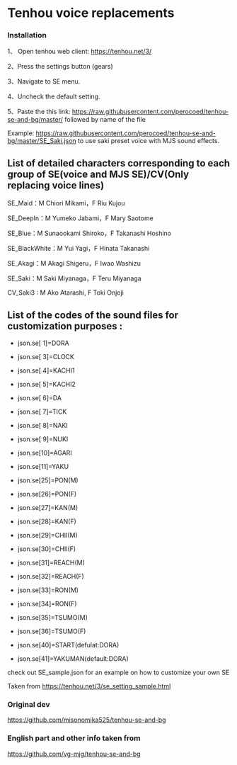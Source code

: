 # Tenhou voice replacements

### Installation

1、 Open tenhou web client: https://tenhou.net/3/

2、Press the settings button (gears)

3、Navigate to SE menu.

4、Uncheck the default setting.

5、Paste the this link: https://raw.githubusercontent.com/perocoed/tenhou-se-and-bg/master/ followed by name of the file

Example: https://raw.githubusercontent.com/perocoed/tenhou-se-and-bg/master/SE_Saki.json to use saki preset voice with MJS sound effects.

## List of detailed characters corresponding to each group of SE(voice and MJS SE)/CV(Only replacing voice lines)

SE_Maid：M Chiori Mikami，F Riu Kujou

SE_DeepIn：M Yumeko Jabami，F Mary Saotome

SE_Blue：M Sunaookami Shiroko，F Takanashi Hoshino

SE_BlackWhite：M Yui Yagi，F Hinata Takanashi

SE_Akagi：M Akagi Shigeru，F Iwao Washizu

SE_Saki：M Saki Miyanaga，F  Teru Miyanaga

CV_Saki3 : M Ako Atarashi, F Toki Onjoji


## List of the codes of the sound files for customization purposes :

- json.se[ 1]=DORA
- json.se[ 3]=CLOCK
- json.se[ 4]=KACHI1
- json.se[ 5]=KACHI2
- json.se[ 6]=DA
- json.se[ 7]=TICK
- json.se[ 8]=NAKI
- json.se[ 9]=NUKI
- json.se[10]=AGARI
- json.se[11]=YAKU

- json.se[25]=PON(M)
- json.se[26]=PON(F)
- json.se[27]=KAN(M)
- json.se[28]=KAN(F)
- json.se[29]=CHII(M)
- json.se[30]=CHII(F)
- json.se[31]=REACH(M)
- json.se[32]=REACH(F)
- json.se[33]=RON(M)
- json.se[34]=RON(F)
- json.se[35]=TSUMO(M)
- json.se[36]=TSUMO(F)

- json.se[40]=START(defulat:DORA)
- json.se[41]=YAKUMAN(default:DORA)

check out SE_sample.json for an example on how to customize your own SE

Taken from https://tenhou.net/3/se_setting_sample.html

### Original dev

https://github.com/misonomika525/tenhou-se-and-bg

### English part and other info taken from

 https://github.com/vg-mjg/tenhou-se-and-bg
